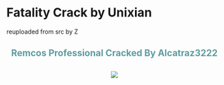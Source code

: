 
# Fatality Crack by Unixian
reuploaded from src by Z

<h2 style="color: #5e9ca0; text-align: center;"><strong>Remcos Professional Cracked By Alcatraz3222</strong></h2>
<h2 style="color: #2e6c80; text-align: center;"><img src="https://fatality.win/styles/vigas/img/fatality.gif"
